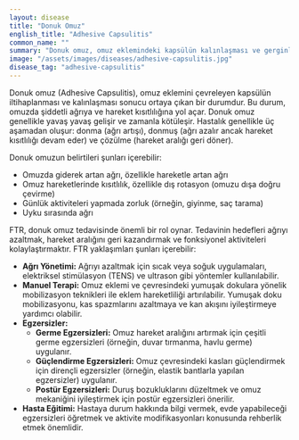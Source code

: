 ```yaml
---
layout: disease
title: "Donuk Omuz"
english_title: "Adhesive Capsulitis"
common_name: ""
summary: "Donuk omuz, omuz eklemindeki kapsülün kalınlaşması ve gerginleşmesi sonucu ağrı ve hareket kısıtlılığına neden olan bir durumdur."
image: "/assets/images/diseases/adhesive-capsulitis.jpg"
disease_tag: "adhesive-capsulitis"
---
```





Donuk omuz (Adhesive Capsulitis), omuz eklemini çevreleyen kapsülün iltihaplanması ve kalınlaşması sonucu ortaya çıkan bir durumdur. Bu durum, omuzda şiddetli ağrıya ve hareket kısıtlılığına yol açar. Donuk omuz genellikle yavaş yavaş gelişir ve zamanla kötüleşir. Hastalık genellikle üç aşamadan oluşur: donma (ağrı artışı), donmuş (ağrı azalır ancak hareket kısıtlılığı devam eder) ve çözülme (hareket aralığı geri döner).


Donuk omuzun belirtileri şunları içerebilir:

*   Omuzda giderek artan ağrı, özellikle hareketle artan ağrı
*   Omuz hareketlerinde kısıtlılık, özellikle dış rotasyon (omuzu dışa doğru çevirme)
*   Günlük aktiviteleri yapmada zorluk (örneğin, giyinme, saç tarama)
*   Uyku sırasında ağrı


FTR, donuk omuz tedavisinde önemli bir rol oynar. Tedavinin hedefleri ağrıyı azaltmak, hareket aralığını geri kazandırmak ve fonksiyonel aktiviteleri kolaylaştırmaktır. FTR yaklaşımları şunları içerebilir:

*   **Ağrı Yönetimi:** Ağrıyı azaltmak için sıcak veya soğuk uygulamaları, elektriksel stimülasyon (TENS) ve ultrason gibi yöntemler kullanılabilir.
*   **Manuel Terapi:** Omuz eklemi ve çevresindeki yumuşak dokulara yönelik mobilizasyon teknikleri ile eklem hareketliliği artırılabilir. Yumuşak doku mobilizasyonu, kas spazmlarını azaltmaya ve kan akışını iyileştirmeye yardımcı olabilir.
*   **Egzersizler:**
    *   **Germe Egzersizleri:** Omuz hareket aralığını artırmak için çeşitli germe egzersizleri (örneğin, duvar tırmanma, havlu germe) uygulanır.
    *   **Güçlendirme Egzersizleri:** Omuz çevresindeki kasları güçlendirmek için dirençli egzersizler (örneğin, elastik bantlarla yapılan egzersizler) uygulanır.
    *   **Postür Egzersizleri:** Duruş bozukluklarını düzeltmek ve omuz mekaniğini iyileştirmek için postür egzersizleri önerilir.
*   **Hasta Eğitimi:** Hastaya durum hakkında bilgi vermek, evde yapabileceği egzersizleri öğretmek ve aktivite modifikasyonları konusunda rehberlik etmek önemlidir.

